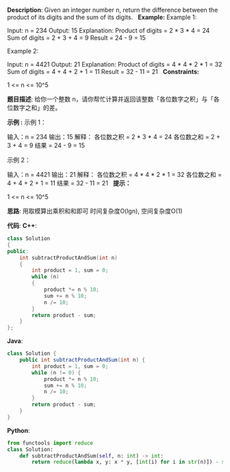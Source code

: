 __Description__:
Given an integer number n, return the difference between the product of its digits and the sum of its digits.
 
__Example:__
Example 1:

Input: n = 234
Output: 15 
Explanation: 
Product of digits = 2 * 3 * 4 = 24 
Sum of digits = 2 + 3 + 4 = 9 
Result = 24 - 9 = 15

Example 2:

Input: n = 4421
Output: 21
Explanation: 
Product of digits = 4 * 4 * 2 * 1 = 32 
Sum of digits = 4 + 4 + 2 + 1 = 11 
Result = 32 - 11 = 21
 
__Constraints:__

1 <= n <= 10^5

__题目描述__:
给你一个整数 n，请你帮忙计算并返回该整数「各位数字之积」与「各位数字之和」的差。

__示例 :__
示例 1：

输入：n = 234
输出：15 
解释：
各位数之积 = 2 * 3 * 4 = 24 
各位数之和 = 2 + 3 + 4 = 9 
结果 = 24 - 9 = 15

示例 2：

输入：n = 4421
输出：21
解释： 
各位数之积 = 4 * 4 * 2 * 1 = 32 
各位数之和 = 4 + 4 + 2 + 1 = 11 
结果 = 32 - 11 = 21
 
__提示：__

1 <= n <= 10^5

__思路__:
用取模算出乘积和和即可
时间复杂度O(lgn), 空间复杂度O(1)

__代码__:
__C++__:
```C++
class Solution 
{
public:
    int subtractProductAndSum(int n) 
    {
        int product = 1, sum = 0;
        while (n)
        {
            product *= n % 10;
            sum += n % 10;
            n /= 10;
        }
        return product - sum;
    }
};
```

__Java__:
```Java
class Solution {
    public int subtractProductAndSum(int n) {
        int product = 1, sum = 0;
        while (n != 0) {
            product *= n % 10;
            sum += n % 10;
            n /= 10;
        }
        return product - sum;
    }
}
```

__Python__:
```Python
from functools import reduce
class Solution:
    def subtractProductAndSum(self, n: int) -> int:
        return reduce(lambda x, y: x * y, [int(i) for i in str(n)]) - sum(int(i) for i in str(n))
```